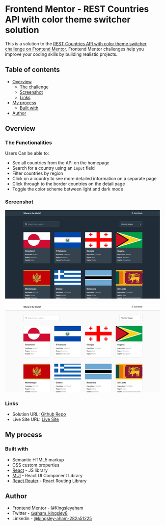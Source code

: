 # Frontend Mentor - REST Countries API with color theme switcher solution

This is a solution to the [REST Countries API with color theme switcher challenge on Frontend Mentor](https://www.frontendmentor.io/challenges/rest-countries-api-with-color-theme-switcher-5cacc469fec04111f7b848ca). Frontend Mentor challenges help you improve your coding skills by building realistic projects.

## Table of contents

- [Overview](#overview)
  - [The challenge](#the-challenge)
  - [Screenshot](#screenshot)
  - [Links](#links)
- [My process](#my-process)
  - [Built with](#built-with)
- [Author](#author)

## Overview

### The Functionalities

Users Can be able to:

- See all countries from the API on the homepage
- Search for a country using an `input` field
- Filter countries by region
- Click on a country to see more detailed information on a separate page
- Click through to the border countries on the detail page
- Toggle the color scheme between light and dark mode

### Screenshot

![](./public/screenshots/dark.png)

![](./public/screenshots/light.png)

### Links

- Solution URL: [Github Repo](https://github.com/Kingsleyaham/rest-country-api)
- Live Site URL: [Live Site](https://country-api-proj.netlify.app/)

## My process

### Built with

- Semantic HTML5 markup
- CSS custom properties
- [React](https://reactjs.org/) - JS library
- [MUI](https://mui.com/) - React UI Component Library
- [React Router](https://reactrouter.com/) - React Routing Library

## Author

- Frontend Mentor - [@Kingsleyaham](https://www.frontendmentor.io/profile/Kingsleyaham)
- Twitter - [@aham_kingsley8](https://twitter.com/aham_kingsley8)
- Linkedin - [@kingsley-aham-282a51225](https://www.linkedin.com/in/kingsley-aham-282a51225/)
